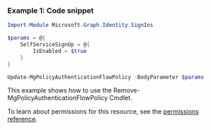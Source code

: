 ### Example 1: Code snippet

```powershellImport-Module Microsoft.Graph.Identity.SignIns

$params = @{
	SelfServiceSignUp = @{
		IsEnabled = $true
	}
}

Update-MgPolicyAuthenticationFlowPolicy -BodyParameter $params
```
This example shows how to use the Remove-MgPolicyAuthenticationFlowPolicy Cmdlet.
To learn about permissions for this resource, see the [permissions reference](/graph/permissions-reference).

